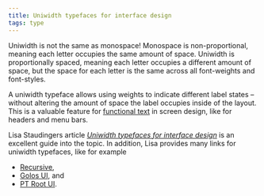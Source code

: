 ```yaml
---
title: Uniwidth typefaces for interface design
tags: type
---
```

Uniwidth is not the same as monospace! Monospace is non-proportional, meaning each letter occupies the same amount of space. Uniwidth is proportionally spaced, meaning each letter occupies a different amount of space, but the space for each letter is the same across all font-weights and font-styles.

A uniwidth typeface allows using weights to indicate different label states  – without altering the amount of space the label occupies inside of the layout. This is a valuable feature for [functional text](/2021-02-07-how-to-pick-a-typeface-for-interface-text/) in screen design, like for headers and menu bars.

Lisa Staudingers article [<cite>Uniwidth typefaces for interface design</cite>](https://uxdesign.cc/uniwidth-typefaces-for-interface-design-b6e8078dc0f7) is an excellent guide into the topic. In addition, Lisa provides many links for uniwidth typefaces, like for example 

- [Recursive](https://www.recursive.design),
- [Golos UI](https://www.paratype.com/fonts/pt/golos-ui), and
- [PT Root UI](https://www.paratype.com/fonts/pt/pt-root-ui).
